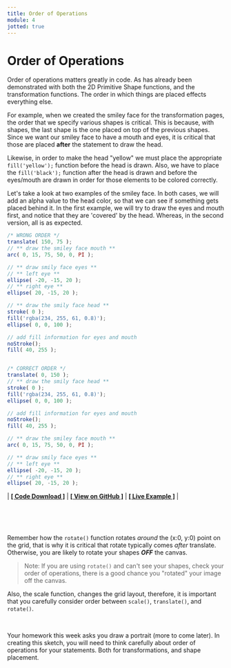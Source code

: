 ```yaml
---
title: Order of Operations
module: 4
jotted: true
---
```


# Order of Operations

Order of operations matters greatly in code. As has already been demonstrated with both the 2D Primitive Shape functions, and the transformation functions. The order in which things are placed effects everything else.

For example, when we created the smiley face for the transformation pages, the order that we specify various shapes is critical. This is because, with shapes, the last shape is the one placed on top of the previous shapes. Since we want our smiley face to have a mouth and eyes, it is critical that those are placed **after** the statement to draw the head.

Likewise, in order to make the head "yellow" we must place the appropriate `fill('yellow');` function before the head is drawn. Also, we have to place the `fill('black');` function after the head is drawn and before the eyes/mouth are drawn in order for those elements to be colored correctly.

Let's take a look at two examples of the smiley face. In both cases, we will add an alpha value to the head color, so that we can see if something gets placed behind it. In the first example, we will try to draw the eyes and mouth first, and notice that they are 'covered' by the head. Whereas, in the second version, all is as expected.

```js
/* WRONG ORDER */
translate( 150, 75 );
// ** draw the smiley face mouth **
arc( 0, 15, 75, 50, 0, PI );

// ** draw smily face eyes **
// ** left eye **
ellipse( -20, -15, 20 );
// ** right eye **
ellipse( 20, -15, 20 );

// ** draw the smily face head **
stroke( 0 );
fill('rgba(234, 255, 61, 0.8)');
ellipse( 0, 0, 100 );

// add fill information for eyes and mouth
noStroke();
fill( 40, 255 );


/* CORRECT ORDER */
translate( 0, 150 );
// ** draw the smily face head **
stroke( 0 );
fill('rgba(234, 255, 61, 0.8)');
ellipse( 0, 0, 100 );

// add fill information for eyes and mouth
noStroke();
fill( 40, 255 );

// ** draw the smiley face mouth **
arc( 0, 15, 75, 50, 0, PI );

// ** draw smily face eyes **
// ** left eye **
ellipse( -20, -15, 20 );
// ** right eye **
ellipse( 20, -15, 20 );
```


<div id="jotted-demo-1" class="jotted-theme-stacked"></div>
</div>
<script>
    new Jotted(document.querySelector("#jotted-demo-1"), {
    files: [
        {
            type: "js",
            url:"https://raw.githubusercontent.com/Montana-Media-Arts/120_CreativeCoding/master/lecture_code/04/14_order_smiley_01/sketch.js"
        },
        {
            type: "html",
            url:"../../../p5_resources/index.html"
    }],
    // plugins: [ "codemirror", "console" ]
    plugins: [ "codemirror" ]
});
</script>

| [**[ Code Download ]**](https://github.com/Montana-Media-Arts/120_CreativeCoding/raw/master/lecture_code/04/14_order_smiley_01/14_order_smiley_01.zip) | [**[ View on GitHub ]**](https://github.com/Montana-Media-Arts/120_CreativeCoding/raw/master/lecture_code/04/14_order_smiley_01/) | [**[ Live Example ]**](https://montana-media-arts.github.io/120_CreativeCoding/lecture_code/04/14_order_smiley_01/) |



<br />
<br />
<br />


Remember how the `rotate()` function rotates _around_ the (x:0, y:0) point on the grid, that is why it is critical that rotate typically comes _after_ translate. Otherwise, you are likely to rotate your shapes **_OFF_** the canvas.

> Note: If you are using `rotate()` and can't see your shapes, check your order of operations, there is a good chance you "rotated" your image off the canvas.

Also, the scale function, changes the grid layout, therefore, it is important that you carefully consider order between `scale()`, `translate()`, and `rotate()`.

<br />


Your homework this week asks you draw a portrait (more to come later). In creating this sketch, you will need to think carefully about order of operations for your statements. Both for transformations, and shape placement.

